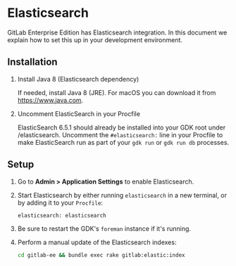 # Elasticsearch

GitLab Enterprise Edition has Elasticsearch integration. In this
document we explain how to set this up in your development
environment.

## Installation

1. Install Java 8 (Elasticsearch dependency)

   If needed, install Java 8 (JRE). For macOS you can download it from
https://www.java.com.

1. Uncomment ElasticSearch in your Procfile

   ElasticSearch 6.5.1 should already be installed into your GDK root
under /elasticsearch. Uncomment the `#elasticsearch:` line in your
Procfile to make ElasticSearch run as part of your `gdk run` or `gdk
run db` processes.

## Setup

1. Go to **Admin > Application Settings** to enable Elasticsearch.

1. Start Elasticsearch by either running `elasticsearch` in a new terminal, or
   by adding it to your `Procfile`:

   ```
   elasticsearch: elasticsearch
   ```

1. Be sure to restart the GDK's `foreman` instance if it's running.

1. Perform a manual update of the Elasticsearch indexes:

   ```sh
   cd gitlab-ee && bundle exec rake gitlab:elastic:index
   ```
